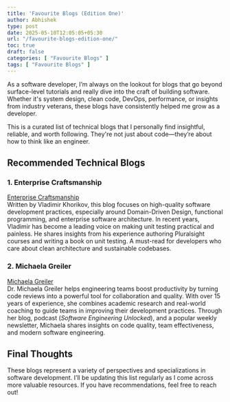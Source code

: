 ```yaml
---
title: 'Favourite Blogs (Edition One)'
author: Abhishek
type: post
date: 2025-05-10T12:05:05+05:30
url: "/favourite-blogs-edition-one/"
toc: true
draft: false
categories: [ "Favourite Blogs" ]
tags: [ "Favourite Blogs" ]
---
```


As a software developer, I’m always on the lookout for blogs that go beyond surface-level tutorials and really dive into
the craft of building software. Whether it's system design, clean code, DevOps, performance, or insights from industry
veterans, these blogs have consistently helped me grow as a developer.

This is a curated list of technical blogs that I personally find insightful, reliable, and worth following. They're not
just about code—they’re about how to think like an engineer.

## Recommended Technical Blogs

### 1. Enterprise Craftsmanship

[Enterprise Craftsmanship](https://enterprisecraftsmanship.com/)  
Written by Vladimir Khorikov, this blog focuses on high-quality software development practices, especially around
Domain-Driven Design, functional programming, and enterprise software architecture. In recent years, Vladimir has
become a leading voice on making unit testing practical and painless. He shares insights from his experience authoring
Pluralsight courses and writing a book on unit testing. A must-read for developers who care about clean architecture
and sustainable codebases.

### 2. Michaela Greiler

[Michaela Greiler](https://www.michaelagreiler.com/)  
Dr. Michaela Greiler helps engineering teams boost productivity by turning code reviews into a powerful tool for
collaboration and quality. With over 15 years of experience, she combines academic research and real-world coaching to
guide teams in improving their development practices. Through her blog, podcast (*Software Engineering Unlocked*), and a
popular weekly newsletter, Michaela shares insights on code quality, team effectiveness, and modern software
engineering.

## Final Thoughts

These blogs represent a variety of perspectives and specializations in software development. I’ll be updating this list
regularly as I come across more valuable resources. If you have recommendations, feel free to reach out!